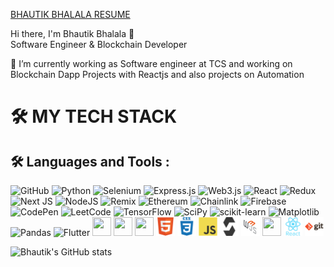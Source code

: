 [BHAUTIK BHALALA RESUME](https://github.com/Bhautik-Bhalala/Bhautik-Bhalala/files/9989470/Bhautik.Bhalala.pdf)

Hi there, I'm Bhautik Bhalala 👋   
Software Engineer & Blockchain Developer   
 
🤖 I’m currently working as Software engineer at TCS and working on Blockchain Dapp Projects with Reactjs and also projects on Automation
  
    
# 🛠️ MY TECH STACK

## 🛠️ Languages and Tools :<br />
![GitHub](https://img.shields.io/badge/github-%23121011.svg?style=for-the-badge&logo=github&logoColor=white)
![Python](https://img.shields.io/badge/python-3670A0?style=for-the-badge&logo=python&logoColor=ffdd54)
![Selenium](https://img.shields.io/badge/-selenium-%43B02A?style=for-the-badge&logo=selenium&logoColor=white)
![Express.js](https://img.shields.io/badge/express.js-%23404d59.svg?style=for-the-badge&logo=express&logoColor=%2361DAFB)
![Web3.js](https://img.shields.io/badge/web3.js-F16822?style=for-the-badge&logo=web3.js&logoColor=white)
![React](https://img.shields.io/badge/react-%2320232a.svg?style=for-the-badge&logo=react&logoColor=%2361DAFB)
![Redux](https://img.shields.io/badge/redux-%23593d88.svg?style=for-the-badge&logo=redux&logoColor=white)
![Next JS](https://img.shields.io/badge/Next-black?style=for-the-badge&logo=next.js&logoColor=white)
![NodeJS](https://img.shields.io/badge/node.js-6DA55F?style=for-the-badge&logo=node.js&logoColor=white)
![Remix](https://img.shields.io/badge/remix-%23000.svg?style=for-the-badge&logo=remix&logoColor=white)
![Ethereum](https://img.shields.io/badge/Ethereum-3C3C3D?style=for-the-badge&logo=Ethereum&logoColor=white)
![Chainlink](https://img.shields.io/badge/Chainlink-375BD2?style=for-the-badge&logo=Chainlink&logoColor=white)
![Firebase](https://img.shields.io/badge/Firebase-039BE5?style=for-the-badge&logo=Firebase&logoColor=white)
![CodePen](https://img.shields.io/badge/Codepen-000000?style=for-the-badge&logo=codepen&logoColor=white)
![LeetCode](https://img.shields.io/badge/LeetCode-000000?style=for-the-badge&logo=LeetCode&logoColor=#d16c06)
![TensorFlow](https://img.shields.io/badge/TensorFlow-%23FF6F00.svg?style=for-the-badge&logo=TensorFlow&logoColor=white)
![SciPy](https://img.shields.io/badge/SciPy-%230C55A5.svg?style=for-the-badge&logo=scipy&logoColor=%white)
![scikit-learn](https://img.shields.io/badge/scikit--learn-%23F7931E.svg?style=for-the-badge&logo=scikit-learn&logoColor=white)
![Matplotlib](https://img.shields.io/badge/Matplotlib-%23ffffff.svg?style=for-the-badge&logo=Matplotlib&logoColor=black)
![Pandas](https://img.shields.io/badge/pandas-%23150458.svg?style=for-the-badge&logo=pandas&logoColor=white)
![Flutter](https://img.shields.io/badge/Flutter-%2302569B.svg?style=for-the-badge&logo=Flutter&logoColor=white)
<img src="https://camo.githubusercontent.com/4960c0dc3b19b0ca0689e707b678646af4124b6db276d8fea3f18e525aec0d9c/68747470733a2f2f7365656b6c6f676f2e636f6d2f696d616765732f542f74727566666c652d6c6f676f2d333537343534313731442d7365656b6c6f676f2e636f6d2e706e673f763d363337383037393537393230303030303030" width="30" height="30">
<img src="https://camo.githubusercontent.com/d70319ac2c816ab8bfa160416533097e3360b8afd08f920da37a4556ed77058c/68747470733a2f2f74727566666c6573756974652e6769746875622e696f2f67616e616368652f6173736574732f696d672f67616e616368652d6c6f676f2d6461726b2e737667" width="30" height="30">
<img src="https://user-images.githubusercontent.com/106370886/179420143-279b9ede-fe23-44cb-977b-11f107b1f90a.png" width="30" height="30">
<img src="https://github.com/devicons/devicon/raw/master/icons/html5/html5-original.svg" width="30" height="30">
<img src="https://github.com/devicons/devicon/raw/master/icons/css3/css3-plain-wordmark.svg" width="30" height="30">
<img src="https://github.com/devicons/devicon/raw/master/icons/javascript/javascript-original.svg" width="30" height="30">
<img src="https://github.com/devicons/devicon/raw/master/icons/solidity/solidity-plain.svg" width="30" height="30">
<img src="https://github.com/ChainSafe/web3.js/raw/1.x/assets/logo/web3js.jpg" width="30" height="30">
<img src="https://camo.githubusercontent.com/87bf91e14c64da1b59d1aa40426f1f1e5065bde2cab938addd86a9cbd860bcac/68747470733a2f2f6269742e6c792f33494272504967" width="30" height="30">
<img src="https://github.com/devicons/devicon/raw/master/icons/react/react-original-wordmark.svg" width="30" height="30">
<img src="https://github.com/devicons/devicon/raw/master/icons/git/git-original-wordmark.svg" width="30" height="30">


![Bhautik's GitHub stats](https://github-readme-stats.vercel.app/api?username=Bhautik-Bhalala&show_icons=true&theme=transparent)

 
